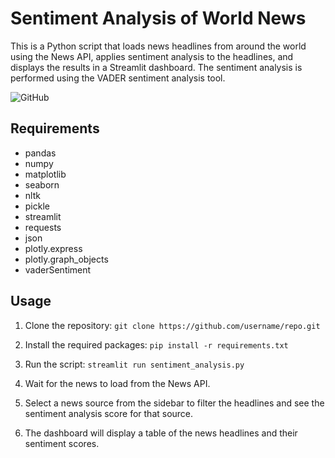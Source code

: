 # Sentiment Analysis of World News

This is a Python script that loads news headlines from around the world using the News API, applies sentiment analysis to the headlines, and displays the results in a Streamlit dashboard. The sentiment analysis is performed using the VADER sentiment analysis tool.

![GitHub](https://img.shields.io/github/license/hipnologo/sentiment-analysis-worldnews)

## Requirements
- pandas
- numpy
- matplotlib
- seaborn
- nltk
- pickle
- streamlit
- requests
- json
- plotly.express
- plotly.graph_objects
- vaderSentiment

## Usage
1. Clone the repository:
``git clone https://github.com/username/repo.git``

1. Install the required packages:
`pip install -r requirements.txt`

1. Run the script:
`streamlit run sentiment_analysis.py`

1. Wait for the news to load from the News API.

2. Select a news source from the sidebar to filter the headlines and see the sentiment analysis score for that source.

3. The dashboard will display a table of the news headlines and their sentiment scores.
